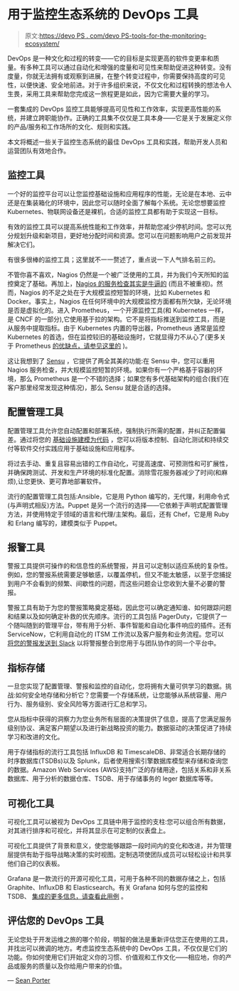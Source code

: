 # 用于监控生态系统的 DevOps 工具

> 原文:[https://devo PS . com/devo PS-tools-for-the-monitoring-ecosystem/](https://devops.com/devops-tools-for-the-monitoring-ecosystem/)

DevOps 是一种文化和过程的转变——它的目标是实现更高的软件变更率和质量。有多种工具可以通过自动化和增强的度量和可见性来帮助促进这种转变。没有度量，你就无法拥有或观察到进展，在整个转变过程中，你需要保持高度的可见性，以便快速、安全地前进。对于许多组织来说，不仅文化和过程转换的想法令人生畏，采用工具来帮助您完成这一旅程更是如此，因为它需要大量的学习。

一套集成的 DevOps 监控工具能够提高可见性和工作效率，实现更高性能的系统，并建立跨职能协作。正确的工具集不仅仅是工具本身——它是关于发展定义你的产品/服务和工作场所的文化、规则和实践。

本文将概述一些关于监控生态系统的最佳 DevOps 工具和实践，帮助开发人员和运营团队有效地合作。

## **监控工具**

一个好的监控平台可以让您监控基础设施和应用程序的性能，无论是在本地、云中还是在集装箱化的环境中，因此您可以随时全面了解每个系统。无论您想要监控 Kubernetes、物联网设备还是裸机，合适的监控工具都有助于实现这一目标。

有效的监控工具可以提高系统性能和工作效率，并帮助您减少停机时间。您可以充分规划升级和新项目，更好地分配时间和资源。您可以在问题影响用户之前发现并解决它们。

有很多很棒的监控工具；这里就不一一赘述了，重点说一下人气排名前三的。

不管你喜不喜欢，Nagios 仍然是一个被广泛使用的工具，并为我们今天所知的监控奠定了基础。再加上，[Nagios 的服务检查其实是牛逼的](https://blog.sensu.io/the-story-of-nagios-plugin-support-in-sensu) (而且不被重视)。然而，Nagios 的不足之处在于大规模监控短暂的环境，比如 Kubernetes 和 Docker。事实上，Nagios 在任何环境中的大规模监控方面都有所欠缺，无论环境是否是虚拟化的。进入 Prometheus，一个开源监控工具(和 Kubernetes 一样，是 CNCF 的一部分),它使用基于拉的架构。它不是将指标推送到监控工具，而是从服务中提取指标。由于 Kubernetes 内置的导出器，Prometheus 通常是监控 Kubernetes 的首选，但在监控较旧的基础设施时，它就显得力不从心了(更多关于 Prometheus [的优缺点，请参见这里的](https://blog.sensu.io/monitoring-kubernetes-docker-part-2-prometheus) )。

这让我想到了 [Sensu](https://sensu.io/) ，它提供了两全其美的功能:在 Sensu 中，您可以重用 Nagios 服务检查，并大规模监控短暂的环境。如果你有一个严格基于容器的环境，那么 Prometheus 是一个不错的选择；如果您有多代基础架构的组合(我们在客户那里经常发现这种情况)，那么 Sensu 就是合适的选择。

## **配置管理工具**

配置管理工具允许您自动配置和部署系统，强制执行所需的配置，并纠正配置偏差。通过将您的 [基础设施建模为代码](https://blog.sensu.io/infrastructure-as-code-testing-and-monitoring) ，您可以将版本控制、自动化测试和持续交付等软件交付实践应用于基础设施和应用程序。

将过去手动、重复且容易出错的工作自动化，可提高速度、可预测性和可扩展性，并确保跨测试、开发和生产环境的标准化配置。消除雪花服务器减少了时间(和麻烦),让您更快、更可靠地部署软件。

流行的配置管理工具包括:Ansible，它是用 Python 编写的，无代理，利用命令式(与声明式相反)方法。Puppet 是另一个流行的选择——它依赖于声明式配置管理方法，并使用特定于领域的语言和代理/主架构。最后，还有 Chef，它是用 Ruby 和 Erlang 编写的，建模类似于 Puppet。

## **报警工具**

警报工具提供可操作的和信息性的系统警报，并且可以定制以适应系统的复杂性。例如，您的警报系统需要足够敏感，以覆盖停机，但又不能太敏感，以至于您捕捉到用户不会看到的频繁、间歇性的问题，而这些问题会让您收到大量不必要的警报。

警报工具有助于为您的警报策略奠定基础，因此您可以确定通知谁、如何跟踪问题和结果以及如何确定补救的优先顺序。流行的工具包括 PagerDuty，它提供了一个随叫随到的管理平台，带有用于分析、事件智能和自动化事件响应的插件。还有 ServiceNow，它利用自动化的 ITSM 工作流以及客户服务和业务流程。您可以 [将您的警报发送到 Slack](https://docs.sensu.io/sensu-go/latest/guides/send-slack-alerts/) 以将警报整合到您用于与团队协作的同一个平台中。

## **指标存储**

一旦您实现了配置管理、警报和监控的自动化，您将拥有大量可供学习的数据。挑战:如何安全地存储和分析它？您需要一个存储系统，让您能够从系统容量、用户行为、服务级别、安全风险等方面进行汇总和学习。

您从指标中获得的洞察力为您业务所有层面的决策提供了信息，提高了您满足服务级别协议、满足客户期望以及进行新战略投资的能力。数据驱动的决策促进了持续学习和改进的文化。

用于存储指标的流行工具包括 InfluxDB 和 TimescaleDB、非常适合长期存储的时序数据库(TSDBs)以及 Splunk，后者使用搜索引擎数据库模型来存储和查询您的数据。Amazon Web Services (AWS)支持广泛的存储用途，包括关系和非关系数据库、用于分析的数据仓库、TSDB、用于存储事务的 leger 数据库等等。

## **可视化工具**

可视化工具可以被视为 DevOps 工具链中用于监控的支柱:您可以组合所有数据，对其进行排序和可视化，并将其显示在可定制的仪表盘上。

可视化工具提供了背景和意义，使您能够跟踪一段时间内的变化和改进，并为管理层提供有助于指导战略决策的实时视图。定制选项使团队成员可以轻松设计和共享他们自己的仪表板。

Grafana 是一款流行的开源可视化工具，可用于各种不同的数据存储之上，包括 Graphite、InfluxDB 和 Elasticsearch。有关 Grafana 如何与您的监控和 TSDB、 [集成的更多信息，请查看此用例](https://blog.sensu.io/how-to-measure-every-api-call-in-your-go-app) 。

## **评估您的 DevOps 工具**

无论您处于开发运维之旅的哪个阶段，明智的做法是重新评估您正在使用的工具，并找出可以微调的地方。考虑监控生态系统中的 DevOps 工具，不仅仅是它们的功能。你如何使用它们开始定义你的习惯、价值观和工作文化——相应地，你的产品或服务的质量以及你给用户带来的价值。

— [Sean Porter](https://devops.com/author/sean-porter/)